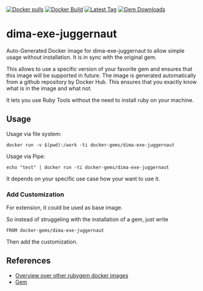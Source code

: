 [![Docker pulls](https://img.shields.io/docker/pulls/rubygem/dima-exe-juggernaut.svg)](https://hub.docker.com/r/rubygem/dima-exe-juggernaut/)
[![Docker Build](https://img.shields.io/docker/automated/rubygem/dima-exe-juggernaut.svg)](https://hub.docker.com/r/rubygem/dima-exe-juggernaut/)
[![Latest Tag](https://img.shields.io/github/tag/docker-rubygem/dima-exe-juggernaut.svg)](https://hub.docker.com/r/rubygem/dima-exe-juggernaut/)
[![Gem Downloads](https://img.shields.io/gem/dt/dima-exe-juggernaut.svg)](https://rubygems.org/gems/dima-exe-juggernaut/)
# dima-exe-juggernaut

Auto-Generated Docker image for dima-exe-juggernaut to allow simple usage without installation.
It is in sync with the original gem.

This allows to use a specific version of your favorite gem and ensures that this image will be supported in future.
The image is generated automatically from a github repository by Docker Hub.
This ensures that you exactly know what is in the image and what not.

It lets you use Ruby Tools without the need to install ruby on your machine.

## Usage

Usage via file system:

`docker run -v $(pwd):/work -ti docker-gems/dima-exe-juggernaut`

Usage via Pipe:

`echo "test" | docker run -ti docker-gems/dima-exe-juggernaut`

It depends on your specific use case how your want to use it.

### Add Customization

For extension, it could be used as base image.

So instead of struggeling with the installation of a gem, just write

`FROM docker-gems/dima-exe-juggernaut`

Then add the customization.

## References

 - [Overview over other rubygem docker images](https://github.com/thinkbot/docker-rubygem)
 - [Gem](https://rubygems.org/gems/dima-exe-juggernaut/)

